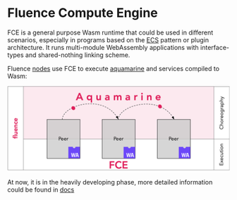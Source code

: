 # Fluence Compute Engine

FCE is a general purpose Wasm runtime that could be used in different scenarios, especially in programs based on the [ECS](https://en.wikipedia.org/wiki/Entity_component_system) pattern or plugin architecture. It runs multi-module WebAssembly applications with interface-types and shared-nothing linking scheme.

Fluence [nodes](https://github.com/fluencelabs/fluence) use FCE to execute [aquamarine](https://github.com/fluencelabs/aquamarine) and services compiled to Wasm:

<p align="center" width="100%">
    <img alt="fluence stack" align="center" src="images/fluence_stack_overview.png" width="663"/>
</p>

At now, it is in the heavily developing phase, more detailed information could be found in [docs](https://fluence-labs.readme.io/docs/services-development)
